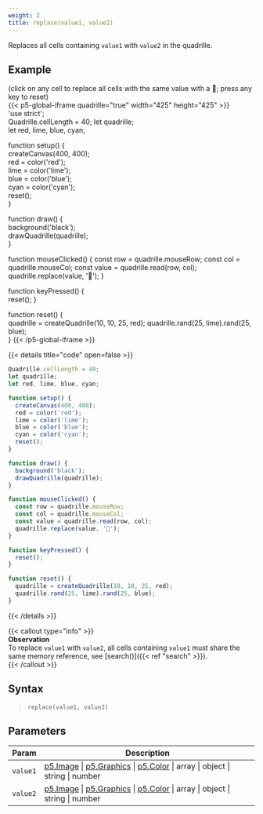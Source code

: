 ```yaml
---
weight: 2
title: replace(value1, value2)  
---
```


Replaces all cells containing `value1` with `value2` in the quadrille. 

## Example

(click on any cell to replace all cells with the same value with a 🙈; press any key to reset)\
{{< p5-global-iframe quadrille="true" width="425" height="425" >}}  
'use strict';  
Quadrille.cellLength = 40;
let quadrille;  
let red, lime, blue, cyan;

function setup() {  
  createCanvas(400, 400);  
  red = color('red');  
  lime = color('lime');  
  blue = color('blue');  
  cyan = color('cyan');  
  reset();  
}  

function draw() {  
  background('black');  
  drawQuadrille(quadrille);  
}  

function mouseClicked() {
  const row = quadrille.mouseRow;
  const col = quadrille.mouseCol;
  const value = quadrille.read(row, col);
  quadrille.replace(value, '🙈');
}  

function keyPressed() {  
  reset();
}  

function reset() {  
  quadrille = createQuadrille(10, 10, 25, red);
  quadrille.rand(25, lime).rand(25, blue);  
}
{{< /p5-global-iframe >}}  

{{< details title="code" open=false >}}  
```js  
Quadrille.cellLength = 40;
let quadrille;  
let red, lime, blue, cyan;

function setup() {  
  createCanvas(400, 400);  
  red = color('red');  
  lime = color('lime');  
  blue = color('blue');  
  cyan = color('cyan');  
  reset();  
}  

function draw() {  
  background('black');  
  drawQuadrille(quadrille);  
}  

function mouseClicked() {
  const row = quadrille.mouseRow;
  const col = quadrille.mouseCol;
  const value = quadrille.read(row, col);
  quadrille.replace(value, '🙈');
}  

function keyPressed() {  
  reset();
}  

function reset() {  
  quadrille = createQuadrille(10, 10, 25, red);
  quadrille.rand(25, lime).rand(25, blue);  
}
```  
{{< /details >}}  

<!--TODO: move observation below to missed value (data types) pending chapter-->

{{< callout type="info" >}}  
**Observation**  
To replace `value1` with `value2`, all cells containing `value1` must share the same memory reference, see [search()]({{< ref "search" >}}).  
{{< /callout >}}

## Syntax  

> `replace(value1, value2)`  

## Parameters  

| Param     | Description                                                                                                                                                        |  
|-----------|--------------------------------------------------------------------------------------------------------------------------------------------------------------------|  
| `value1`  | [p5.Image](https://p5js.org/reference/#/p5.Image) \| [p5.Graphics](https://p5js.org/reference/#/p5.Graphics) \| [p5.Color](https://p5js.org/reference/#/p5.Color) \| array \| object \| string \| number |  
| `value2`  | [p5.Image](https://p5js.org/reference/#/p5.Image) \| [p5.Graphics](https://p5js.org/reference/#/p5.Graphics) \| [p5.Color](https://p5js.org/reference/#/p5.Color) \| array \| object \| string \| number |  